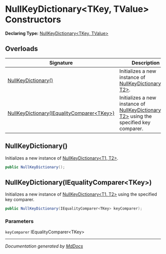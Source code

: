 ﻿# NullKeyDictionary\<TKey, TValue\> Constructors

**Declaring Type:** [NullKeyDictionary\<TKey, TValue\>](../index.md)

## Overloads

| Signature                                                                               | Description                                                                                                |
| --------------------------------------------------------------------------------------- | ---------------------------------------------------------------------------------------------------------- |
| [NullKeyDictionary()](#nullkeydictionary)                                               | Initializes a new instance of [NullKeyDictionary\<T1, T2\>](../index.md).                                  |
| [NullKeyDictionary(IEqualityComparer\<TKey\>)](#nullkeydictionaryiequalitycomparertkey) | Initializes a new instance of [NullKeyDictionary\<T1, T2\>](../index.md) using the specified key comparer. |

## NullKeyDictionary()

Initializes a new instance of [NullKeyDictionary\<T1, T2\>](../index.md).

```csharp
public NullKeyDictionary();
```

## NullKeyDictionary(IEqualityComparer\<TKey\>)

Initializes a new instance of [NullKeyDictionary\<T1, T2\>](../index.md) using the specified key comparer.

```csharp
public NullKeyDictionary(IEqualityComparer<TKey> keyComparer);
```

### Parameters

`keyComparer`  IEqualityComparer\<TKey\>

___

*Documentation generated by [MdDocs](https://github.com/ap0llo/mddocs)*
